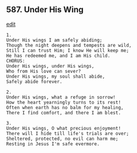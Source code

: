 
## 587.  Under His Wing
[edit](https://docs.google.com/document/d/1ouaonzeX_ttPtqCyqL5p5veOt4qAgmL4/edit?mode=html)



    1.
    Under His wings I am safely abiding;
    Though the night deepens and tempests are wild,
    Still I can trust Him; I know He will keep me;
    He has redeemed me, and I am His child.
    CHORUS:
    Under His wings, under His wings,
    Who from His love can sever?
    Under His wings, my soul shall abide,
    Safely abide forever.

    2.
    Under His wings, what a refuge in sorrow!
    How the heart yearningly turns to its rest!
    Often when earth has no balm for my healing,
    There I find comfort, and there I am blest. 

    3.
    Under His wings, O what precious enjoyment!
    There will I hide till life's trials are over;
    Sheltered, protected, no evil can harm me;
    Resting in Jesus I'm safe evermore.
